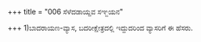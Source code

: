 +++
title = "006 ಸೆಳೆದಡಾಯ್ದವ ಸಞ್ಜಯನ"

+++
1)ಬಾದರಾಯಣ-ವ್ಯಾಸ, ಬದರೀಕ್ಷೇತ್ರದಲ್ಲಿ ಇದ್ದುದರಿಂದ ವ್ಯಾಸರಿಗೆ ಈ ಹೆಸರು.